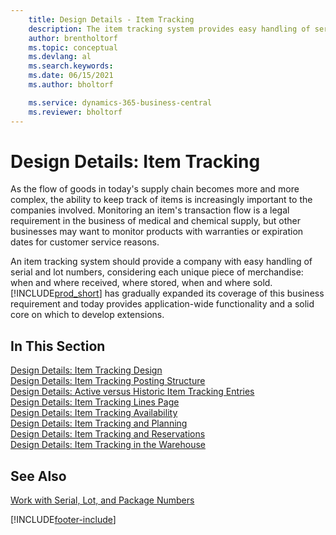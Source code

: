 ```yaml
---
    title: Design Details - Item Tracking
    description: The item tracking system provides easy handling of serial and lot numbers, which may be needed for meeting legal requirements or assist with warranty handling. 
    author: brentholtorf
    ms.topic: conceptual
    ms.devlang: al
    ms.search.keywords:
    ms.date: 06/15/2021
    ms.author: bholtorf

    ms.service: dynamics-365-business-central
    ms.reviewer: bholtorf
---
```

# Design Details: Item Tracking
As the flow of goods in today's supply chain becomes more and more complex, the ability to keep track of items is increasingly important to the companies involved. Monitoring an item's transaction flow is a legal requirement in the business of medical and chemical supply, but other businesses may want to monitor products with warranties or expiration dates for customer service reasons.  

An item tracking system should provide a company with easy handling of serial and lot numbers, considering each unique piece of merchandise: when and where received, where stored, when and where sold. [!INCLUDE[prod_short](includes/prod_short.md)] has gradually expanded its coverage of this business requirement and today provides application-wide functionality and a solid core on which to develop extensions.  

## In This Section  
[Design Details: Item Tracking Design](design-details-item-tracking-design.md)  
[Design Details: Item Tracking Posting Structure](design-details-item-tracking-posting-structure.md)  
[Design Details: Active versus Historic Item Tracking Entries](design-details-active-versus-historic-item-tracking-entries.md)  
[Design Details: Item Tracking Lines Page](design-details-item-tracking-lines-window.md)  
[Design Details: Item Tracking Availability](design-details-item-tracking-availability.md)  
[Design Details: Item Tracking and Planning](design-details-item-tracking-and-planning.md)  
[Design Details: Item Tracking and Reservations](design-details-item-tracking-and-reservations.md)  
[Design Details: Item Tracking in the Warehouse](design-details-item-tracking-in-the-warehouse.md)

## See Also

[Work with Serial, Lot, and Package Numbers](inventory-how-work-item-tracking.md)  

[!INCLUDE[footer-include](includes/footer-banner.md)]